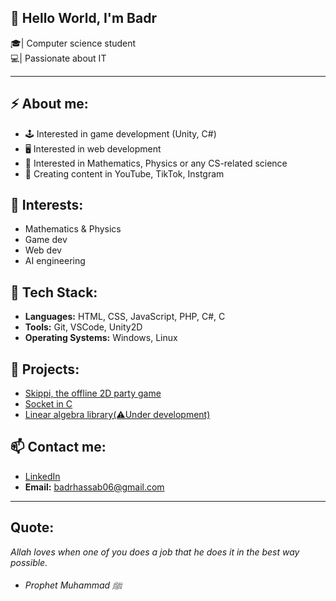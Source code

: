 ## 👋 Hello World, I'm Badr <br>
🎓| Computer science student <br>
💻| Passionate about IT <br>

---

## ⚡ About me: <br>
- 🕹️ Interested in game development (Unity, C#)
- 🖥️ Interested in web development
- 🔬 Interested in Mathematics, Physics or any CS-related science
- 🎥 Creating content in YouTube, TikTok, Instgram

## 🌱 Interests: <br>
- Mathematics & Physics
- Game dev
- Web dev
- AI engineering

## 🔧 Tech Stack: <br>
- **Languages:** HTML, CSS, JavaScript, PHP, C#, C
- **Tools:** Git, VSCode, Unity2D
- **Operating Systems:** Windows, Linux

## 📂 Projects: <br>
- [Skippi, the offline 2D party game](https://badrr-dev.itch.io/skippi)
- [Socket in C](https://github.com/Ninjaofgames/Socket-in-C)
- [Linear algebra library(⚠️Under development)](https://github.com/Ninjaofgames/C-linear-algebra)

## 📫 Contact me: <br>
- [LinkedIn](https://www.linkedin.com/in/badr-hassab/)
- **Email:** badrhassab06@gmail.com

---

## Quote:
*Allah loves when one of you does a job that he does it in the best way possible.*
- *Prophet Muhammad ﷺ*
